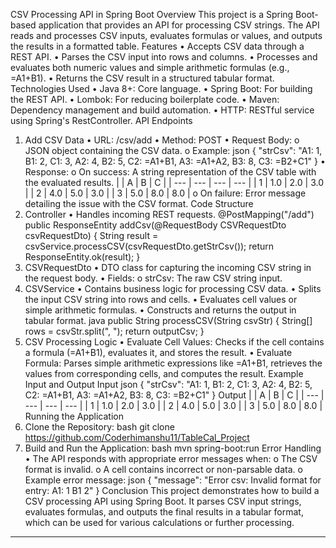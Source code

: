 CSV Processing API in Spring Boot
Overview
This project is a Spring Boot-based application that provides an API for processing CSV strings. The API reads and processes CSV inputs, evaluates formulas or values, and outputs the results in a formatted table.
Features
•	Accepts CSV data through a REST API.
•	Parses the CSV input into rows and columns.
•	Processes and evaluates both numeric values and simple arithmetic formulas (e.g., =A1+B1).
•	Returns the CSV result in a structured tabular format.
Technologies Used
•	Java 8+: Core language.
•	Spring Boot: For building the REST API.
•	Lombok: For reducing boilerplate code.
•	Maven: Dependency management and build automation.
•	HTTP: RESTful service using Spring's RestController.
API Endpoints
1. Add CSV Data
•	URL: /csv/add
•	Method: POST
•	Request Body:
o	JSON object containing the CSV data.
o	Example:
json
{
  "strCsv": "A1: 1, B1: 2, C1: 3, A2: 4, B2: 5, C2: =A1+B1, A3: =A1+A2, B3: 8, C3: =B2+C1"
}
•	Response:
o	On success: A string representation of the CSV table with the evaluated results.
|  | A  | B  | C  |
| --- | --- | --- | --- |
| 1 | 1.0 | 2.0 | 3.0 |
| 2 | 4.0 | 5.0 | 3.0 |
| 3 | 5.0 | 8.0 | 8.0 |
o	On failure: Error message detailing the issue with the CSV format.
Code Structure
1. Controller
•	Handles incoming REST requests.
@PostMapping("/add")
public ResponseEntity<String> addCsv(@RequestBody CSVRequestDto csvRequestDto) {
    String result = csvService.processCSV(csvRequestDto.getStrCsv());
    return ResponseEntity.ok(result);
}
2. CSVRequestDto
•	DTO class for capturing the incoming CSV string in the request body.
•	Fields:
o	strCsv: The raw CSV string input.
3. CSVService
•	Contains business logic for processing CSV data.
•	Splits the input CSV string into rows and cells.
•	Evaluates cell values or simple arithmetic formulas.
•	Constructs and returns the output in tabular format.
java
public String processCSV(String csvStr) {
    String[] rows = csvStr.split(", ");
    return outputCsv;
}
4. CSV Processing Logic
•	Evaluate Cell Values: Checks if the cell contains a formula (=A1+B1), evaluates it, and stores the result.
•	Evaluate Formula: Parses simple arithmetic expressions like =A1+B1, retrieves the values from corresponding cells, and computes the result.
Example Input and Output
Input
json
{
  "strCsv": "A1: 1, B1: 2, C1: 3, A2: 4, B2: 5, C2: =A1+B1, A3: =A1+A2, B3: 8, C3: =B2+C1"
}
Output
|  | A  | B  | C  |
| --- | --- | --- | --- |
| 1 | 1.0 | 2.0 | 3.0 |
| 2 | 4.0 | 5.0 | 3.0 |
| 3 | 5.0 | 8.0 | 8.0 |
Running the Application
1.	Clone the Repository:
bash
git clone https://github.com/Coderhimanshu11/TableCal_Project
2.	Build and Run the Application:
bash
mvn spring-boot:run
Error Handling
•	The API responds with appropriate error messages when:
o	The CSV format is invalid.
o	A cell contains incorrect or non-parsable data.
o	Example error message:
json
{
  "message": "Error csv: Invalid format for entry: A1: 1 B1 2"
}
Conclusion
This project demonstrates how to build a CSV processing API using Spring Boot. It parses CSV input strings, evaluates formulas, and outputs the final results in a tabular format, which can be used for various calculations or further processing.
________________________________________

